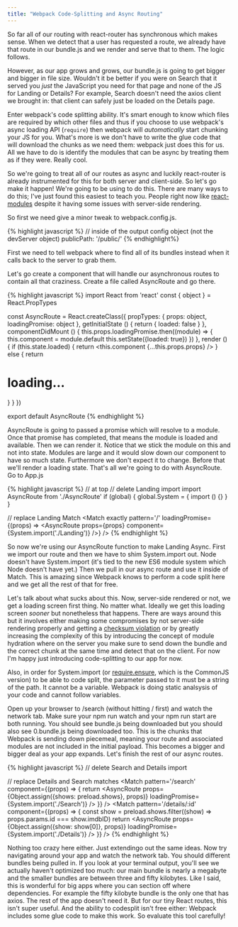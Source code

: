 ```yaml
---
title: "Webpack Code-Splitting and Async Routing"
---
```


So far all of our routing with react-router has synchronous which makes sense. When we detect that a user has requested a route, we already have that route in our bundle.js and we render and serve that to them. The logic follows.

However, as our app grows and grows, our bundle.js is going to get bigger and bigger in file size. Wouldn't it be better if you were on Search that it served you _just_ the JavaScript you need for that page and none of the JS for Landing or Details? For example, Search doesn't need the axios client we brought in: that client can safely just be loaded on the Details page.

Enter webpack's code splitting ability. It's smart enough to know which files are required by which other files and thus if you choose to use webpack's async loading API (<code>require</code>) then webpack will _automatically_ start chunking your JS for you. What's more is we don't have to write the glue code that will download the chunks as we need them: webpack just does this for us. All we have to do is identify the modules that can be async by treating them as if they were. Really cool.

So we're going to treat all of our routes as async and luckily react-router is already instrumented for this for both server and client-side. So let's go make it happen! We're going to be using to do this. There are many ways to do this; I've just found this easiest to teach you. People right now like [react-modules][modules] despite it having some issues with server-side rendering.

So first we need give a minor tweak to webpack.config.js.

{% highlight javascript %}
// inside of the output config object (not the devServer object)
publicPath: '/public/'
{% endhighlight%}

First we need to tell webpack where to find all of its bundles instead when it calls back to the server to grab them.

Let's go create a component that will handle our asynchronous routes to contain all that craziness. Create a file called AsyncRoute and go there.

{% highlight javascript %}
import React from 'react'
const { object } = React.PropTypes

const AsyncRoute = React.createClass({
  propTypes: {
    props: object,
    loadingPromise: object
  },
  getInitialState () {
    return {
      loaded: false
    }
  },
  componentDidMount () {
    this.props.loadingPromise.then((module) => {
      this.component = module.default
      this.setState({loaded: true})
    })
  },
  render () {
    if (this.state.loaded) {
      return <this.component {...this.props.props} />
    } else {
      return <h1>loading...</h1>
    }
  }
})

export default AsyncRoute
{% endhighlight %}

AsyncRoute is going to passed a promise which will resolve to a module. Once that promise has completed, that means the module is loaded and available. Then we can render it. Notice that we stick the module on this and not into state. Modules are large and it would slow down our component to have so much state. Furthermore we don't expect it to change. Before that we'll render a loading state. That's all we're going to do with AsyncRoute. Go to App.js

{% highlight javascript %}
// at top
// delete Landing import
import AsyncRoute from './AsyncRoute'
if (global) {
  global.System = { import () {} }
}

// replace Landing Match
<Match
  exactly
  pattern='/'
  loadingPromise={(props) => <AsyncRoute props={props} component={System.import('./Landing')} />}
/>
{% endhighlight %}

So now we're using our AsyncRoute function to make Landing Async. First we import our route and then we have to shim System.import out. Node doesn't have System.import (it's tied to the new ES6 module system which Node doesn't have yet.) Then we pull in our async route and use it inside of Match. This is amazing since Webpack knows to perform a code split here and we get all the rest of that for free.

Let's talk about what sucks about this. Now, server-side rendered or not, we get a loading screen first thing. No matter what. Ideally we get this loading screen _sooner_ but nonetheless that happens. There are ways around this but it involves either making some compromises by not server-side rendering properly and getting a [checksum violation][checksum] or by greatly increasing the complexity of this by introducing the concept of module hydration where on the server you make sure to send down the bundle and the correct chunk at the same time and detect that on the client. For now I'm happy just introducing code-splitting to our app for now.


Also, in order for System.import (or [require.ensure][ensure], which is the CommonJS version) to be able to code split, the parameter passed to it must be a string of the path. It cannot be a variable. Webpack is doing static analsysis of your code and cannot follow variables.

Open up your browser to /search (without hitting / first) and watch the network tab. Make sure your npm run watch and your npm run start are both running. You should see bundle.js being downloaded but you should also see 0.bundle.js being downloaded too. This is the chunks that Webpack is sending down piecemeal, meaning your route and associated modules are not included in the initial payload. This becomes a bigger and bigger deal as your app expands. Let's finish the rest of our async routes.

{% highlight javascript %}
// delete Search and Details import

// replace Details and Search matches
<Match
  pattern='/search'
  component={(props) => {
    return <AsyncRoute props={Object.assign({shows: preload.shows}, props)} loadingPromise={System.import('./Search')} />
  }}
/>
<Match
  pattern='/details/:id'
  component={(props) => {
    const show = preload.shows.filter((show) => props.params.id === show.imdbID)
    return <AsyncRoute props={Object.assign({show: show[0]}, props)} loadingPromise={System.import('./Details')} />
  }}
/>
{% endhighlight %}

Nothing too crazy here either. Just extendingo out the same ideas. Now try navigating around your app and watch the network tab. You should different bundles being pulled in. If you look at your terminal output, you'll see we actually haven't optimized too much: our main bundle is nearly a megabyte and the smaller bundles are between three and fifty kilobytes. Like I said, this is wonderful for big apps where you can section off where dependencies. For example the fifty kilobyte bundle is the only one that has axios. The rest of the app doesn't need it. But for our tiny React routes, this isn't super useful. And the ability to codesplit isn't free either: Webpack includes some glue code to make this work. So evaluate this tool carefully!

[modules]: https://github.com/threepointone/react-modules
[ensure]: https://webpack.github.io/docs/code-splitting.html#commonjs-require-ensure
[checksum]: https://stackoverflow.com/questions/34311221/what-is-checksum-in-react-and-how-to-use-it